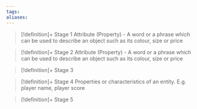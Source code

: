 ```yaml
---
tags:
aliases:
---
```


> [!definition]+ Stage 1
> Attribute (Property) - A word or a phrase which can be used to describe an object such as its colour, size or price

> [!definition]+ Stage 2
> Attribute (Property) - A word or a phrase which can be used to describe an object such as its colour, size or price

> [!definition]+ Stage 3
>

> [!definition]+ Stage 4
> Properties or characteristics of an entity. E.g. player name, player score

> [!definition]+ Stage 5
>



